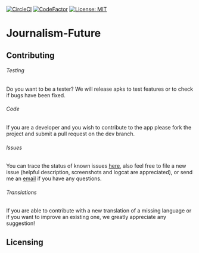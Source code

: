 [![CircleCI](https://circleci.com/gh/JournalismFuture/Journalism-Future-App/tree/master.svg?style=svg)](https://circleci.com/gh/JournalismFuture/Journalism-Future-App/tree/master) [![CodeFactor](https://www.codefactor.io/repository/github/journalismfuture/journalism-future-app/badge)](https://www.codefactor.io/repository/github/journalismfuture/journalism-future-app) [![License: MIT](https://img.shields.io/badge/License-MIT-yellow.svg)](https://opensource.org/licenses/MIT)
# Journalism-Future

## Contributing

###### Testing
Do you want to be a tester? We will release apks to test features or to check if bugs have been fixed.

###### Code 
If you are a developer and you wish to contribute to the app please fork the project
and submit a pull request on the dev branch.

###### Issues
You can trace the status of known issues [here](https://github.com/LeonErath/Watchlist/issues),
also feel free to file a new issue (helpful description, screenshots and logcat are appreciated), or send me an [email](mailto:leon-erath@hotmail.de) if you have any questions.

###### Translations
If you are able to contribute with a new translation of a missing language or if you want to improve an existing one, we greatly appreciate any suggestion!

## Licensing


